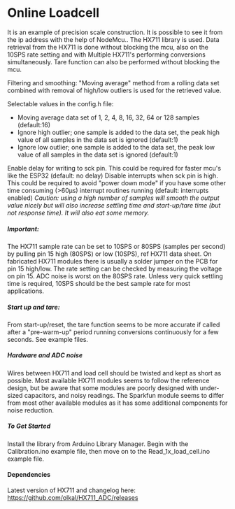 # Online Loadcell

It is an example of precision scale construction. It is possible to see it from the ip address with the help of NodeMcu.. The HX711 library is used. Data retrieval from the HX711 is done without blocking the mcu, also on the 10SPS rate setting and with Multiple HX711's performing conversions simultaneously. Tare function can also be performed without blocking the mcu.

Filtering and smoothing: "Moving average" method from a rolling data set combined with removal of high/low outliers is used for the retrieved value.

Selectable values in the config.h file:

- Moving average data set of 1, 2, 4, 8, 16, 32, 64 or 128 samples (default:16)
- Ignore high outlier; one sample is added to the data set, the peak high value of all samples in the data set is ignored (default:1)
- Ignore low outlier; one sample is added to the data set, the peak low value of all samples in the data set is ignored (default:1)

Enable delay for writing to sck pin. This could be required for faster mcu's like the ESP32 (default: no delay) Disable interrupts when sck pin is high. This could be required to avoid "power down mode" if you have some other time consuming (>60µs) interrupt routines running (default: interrupts enabled)
*Caution: using a high number of samples will smooth the output value nicely but will also increase settling time and start-up/tare time (but not response time). It will also eat some memory.*

##### Important: 
The HX711 sample rate can be set to 10SPS or 80SPS (samples per second) by pulling pin 15 high (80SPS) or low (10SPS), ref HX711 data sheet. On fabricated HX711 modules there is usually a solder jumper on the PCB for pin 15 high/low. The rate setting can be checked by measuring the voltage on pin 15. ADC noise is worst on the 80SPS rate. Unless very quick settling time is required, 10SPS should be the best sample rate for most applications.

##### Start up and tare:
From start-up/reset, the tare function seems to be more accurate if called after a "pre-warm-up" period running conversions continuously for a few seconds. See example files.

##### Hardware and ADC noise
Wires between HX711 and load cell should be twisted and kept as short as possible. Most available HX711 modules seems to follow the reference design, but be aware that some modules are poorly designed with under-sized capacitors, and noisy readings. The Sparkfun module seems to differ from most other available modules as it has some additional components for noise reduction.

##### To Get Started
Install the library from Arduino Library Manager. Begin with the Calibration.ino example file, then move on to the Read_1x_load_cell.ino example file.

#### Dependencies
Latest version of HX711 and changelog here: https://github.com/olkal/HX711_ADC/releases
